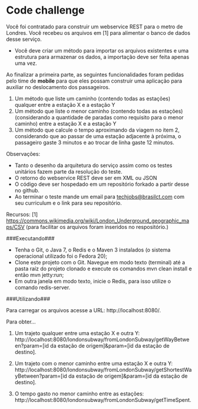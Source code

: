 Code challenge
==============

Você foi contratado para construir um webservice REST para o metro de Londres. Você recebeu os arquivos em [1] para alimentar o banco de dados desse serviço. 

* Você deve criar um método para importar os arquivos existentes e uma estrutura para armazenar os dados, a importação deve ser feita apenas uma vez. 

Ao finalizar a primeira parte, as seguintes funcionalidades foram pedidas pelo time de **mobile** para que eles possam construir uma aplicação para auxiliar no deslocamento dos passageiros. 

1. Um método que liste um caminho (contendo todas as estações) qualquer entre a estação X e a estação Y 
2. Um método que liste o menor caminho (contendo todas as estações) (considerando a quantidade de paradas como requisito para o menor caminho) entre a estação X e a estação Y
3. Um método que calcule o tempo aproximando da viagem no item 2, considerando que ao passar de uma estação adjacente à próxima, o passageiro gaste 3 minutos e ao trocar de linha gaste 12 minutos. 

Observações: 

* Tanto o desenho da arquitetura do serviço assim como os testes unitários fazem parte da resolução do teste. 
* O retorno do webservice REST deve ser em XML ou JSON 
* O código deve ser hospedado em um repositório forkado a partir desse no github. 
* Ao terminar o teste mande um email para techjobs@brasilct.com com seu curriculum e o link para seu repositório.


Recursos: 
[1] https://commons.wikimedia.org/wiki/London_Underground_geographic_maps/CSV (para facilitar os arquivos foram inseridos no respositório.) 


###Executando###

* Tenha o Git, o Java 7, o Redis e o Maven 3 instalados (o sistema operacional utilizado foi o Fedora 20);
* Clone este projeto com o Git. Navegue em modo texto (terminal) até a pasta raíz do projeto clonado e execute os comandos mvn clean install e então mvn jetty:run;
* Em outra janela em modo texto, inicie o Redis, para isso utilize o comando redis-server.


###Utilizando###

Para carregar os arquivos acesse a URL: http://localhost:8080/.

Para obter...

1. Um trajeto qualquer entre uma estação X e outra Y: http://localhost:8080/londonsubway/fromLondonSubway/getWayBetween?param=[id da estação de origem]&param=[id da estação de destino].

2. Um trajeto com o menor caminho entre uma estação X e outra Y: http://localhost:8080/londonsubway/fromLondonSubway/getShortestWayBetween?param=[id da estação de origem]&param=[id da estação de destino].

3. O tempo gasto no menor caminho entre as estações: http://localhost:8080/londonsubway/fromLondonSubway/getTimeSpent.
